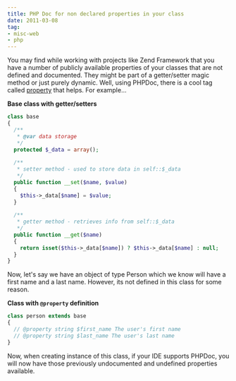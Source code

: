 ```yaml
---
title: PHP Doc for non declared properties in your class
date: 2011-03-08
tag:
- misc-web
- php
---
```

You may find while working with projects like Zend Framework that you have a number of publicly available properties of your classes that are not defined and documented.  They might be part of a getter/setter magic method or just purely dynamic.  Well, using PHPDoc, there is a cool tag called [property](http://manual.phpdoc.org/HTMLSmartyConverter/PHP/phpDocumentor/tutorial_tags.property.pkg.html) that helps.  For example...

<!--more-->

**Base class with getter/setters**

```php
class base
{
  /**
   * @var data storage
   */
  protected $_data = array();
    
  /**
   * setter method - used to store data in self::$_data
   */
  public function __set($name, $value)
  { 
    $this->_data[$name] = $value;
  }
    
  /**
   * getter method - retrieves info from self::$_data
   */
  public function __get($name)
  {
    return isset($this->_data[$name]) ? $this->_data[$name] : null;
  }
}
```

Now, let's say we have an object of type Person which we know will have a first name and a last name.  However, its not defined in this class for some reason.

**Class with `@property` definition**

```php
class person extends base
{
  // @property string $first_name The user's first name
  // @property string $last_name The user's last name
}
```

Now, when creating instance of this class, if your IDE supports PHPDoc, you will now have those previously undocumented and undefined properties available.
